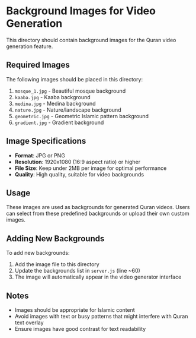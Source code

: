 # Background Images for Video Generation

This directory should contain background images for the Quran video generation feature.

## Required Images

The following images should be placed in this directory:

1. `mosque_1.jpg` - Beautiful mosque background
2. `kaaba.jpg` - Kaaba background
3. `medina.jpg` - Medina background
4. `nature.jpg` - Nature/landscape background
5. `geometric.jpg` - Geometric Islamic pattern background
6. `gradient.jpg` - Gradient background

## Image Specifications

- **Format**: JPG or PNG
- **Resolution**: 1920x1080 (16:9 aspect ratio) or higher
- **File Size**: Keep under 2MB per image for optimal performance
- **Quality**: High quality, suitable for video backgrounds

## Usage

These images are used as backgrounds for generated Quran videos. Users can select from these predefined backgrounds or upload their own custom images.

## Adding New Backgrounds

To add new backgrounds:

1. Add the image file to this directory
2. Update the backgrounds list in `server.js` (line ~60)
3. The image will automatically appear in the video generator interface

## Notes

- Images should be appropriate for Islamic content
- Avoid images with text or busy patterns that might interfere with Quran text overlay
- Ensure images have good contrast for text readability 